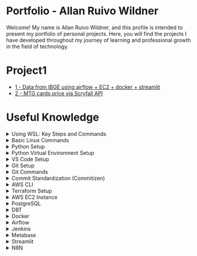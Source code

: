 # Portfolio - Allan Ruivo Wildner
Welcome! My name is Allan Ruivo Wildner, and this profile is intended to present my portfolio of personal projects. Here, you will find the projects I have developed throughout my journey of learning and professional growth in the field of technology.

# Project1
- [1 - Data from IBGE using airflow + EC2 + docker + streamlit](https://github.com/a-ruivo/data-from-ibge-using-airflow-ec2-docker-streamlit)
- [2 - MTG cards price via Scryfall API](https://github.com/a-ruivo/mtg-cards-price-via-scryfall-api)

# Useful Knowledge

<details>

<summary> Using WSL: Key Steps and Commands </summary>

**WSL** (Windows Subsystem for Linux) lets you run a full Linux environment directly on Windows without using a virtual machine or dual boot.

Here’s a quick guide to setting up and managing **WSL (Windows Subsystem for Linux)**, along with some essential commands:

- `wsl --install` — Enables WSL on Windows.  
- `wsl --list --verbose` — Lists all installed Linux distributions with detailed info.  
- `wsl --list --online` — Shows available distributions you can install.  
- `wsl --install --distribution <distro>` — Installs a specific Linux distribution.  
- `wsl --unregister <distro>` — Uninstalls a distribution.  
- `wsl --set-default <distro>` — Sets the default distribution for WSL sessions.  
- `wsl --update` — Updates the WSL system.  
- `wsl --status` — Displays the current WSL configuration and status.  
- `wsl --help` — Opens the help menu with a list of all commands.  
- `df -h /` — Shows disk usage within the Linux environment.  
- `free -h` — Displays memory and swap usage.  
- `wsl --manage <distro> --resize <memory>` — Adjusts the memory limit for a distribution.  
- `wsl --shutdown` — Gracefully shuts down all running WSL instances.
</details>
<details>
<summary> Basic Linux Commands </summary>

**Linux** is a free, open-source operating system known for its stability, security, and use across servers, desktops, and embedded systems.

Here are some commonly used Linux commands for navigating and managing files and directories:

- `ls` — Lists directories and files in the current path.  
- `ls -a` — Shows hidden files and directories.  
- `cd <path>` — Navigates to the specified directory.  
- `mv <source> <destination>` — Moves or renames a file or directory.  
- `rm <file>` — Deletes a specific file.  
- `rm -rf <directory>` — Deletes a directory and its contents recursively.  
- `mkdir <directory>` — Creates a new directory.  
- `sudo` — Runs a command with superuser (admin) privileges.
- `chmod` — Aumentar a permissão de um arquivo. 
- `pkill -f <"process">` — To kill a running process if needed (replace <process> with the name or pattern).
- `lsof -i :<port>` — Find the procces using the port.
- `kill -9 <pid>` — Kill the process.
</details>
<details>
<summary> Python Setup </summary>

**Python** is a versatile, high-level programming language known for its readability and wide range of applications.

- Download and install Python from the official website. 
  During installation, make sure to:
  - Run the installer as administrator.
  - Select the option to **add Python to the system PATH**.
- After installation, verify that Python is accessible from your WSL environment by running `python` or `python3`.  
  If the command is not recognized, add the Python installation path manually via **Windows Environment Variables**.
</details>
<details>

<summary> Python Virtual Environment Setup </summary>

A **Python virtual environment** is an isolated folder that lets you manage dependencies for a specific project without affecting others.

- `python3 -m venv <env_name>` — Create a virtual environment in your project directory.
- `source <env_name>/bin/activate` — Activate the environment.
- `deactivate` — Deactivate the environment.
- `pip install -r <path_to_requirements.txt>` — Install dependencies from a requirements.txt file or directly via pip.
- `pip freeze > requirements.txt` — Create requirements.txt.
</details>
<details>

<summary> VS Code Setup </summary>

**Visual Studio Code** (VS Code) is a lightweight, open-source code editor with built-in support for debugging, version control, and extensions across many programming languages.

- Install **Visual Studio Code** from the Microsoft Store.
- `code` — Run it int VS Code **WSL terminal**.
</details>
<details>

<summary> Git Setup </summary>

**Git** is a free and open-source distributed version control system that allows developers to track changes in source code, collaborate on projects, and manage different versions of files efficiently and securely.

- `sudo apt update && sudo apt install git -y` — Install Git.
- `git config --global user.name "<your_name>"` — Configure github name credential.
- `git config --global user.email "<your_email>"` — Configure github email credential.
- `git init -b <branch_name>` — To transform a local repository in a remote repository.
- Set up SSH authentication for GitHub: Go to GitHub → Settings → SSH and GPG Keys → click New SSH Key.
- ssh-keygen -t ed25519 -C "your_email@example.com" — Generate a ssh key.
> (Press Enter three times to accept the defaults)
- `eval "$(ssh-agent -s)"` — Start the SSH agent.
- `ssh-add ~/.ssh/id_ed25519` — Add the SSH private key to the agent.
- `cat ~/.ssh/id_ed25519.pub` — View the public key.
> Paste the copied key into GitHub when creating the new SSH Key.
- `git clone <repository_url>` — Clone an existing repository into VS Code.
</details>
<details>

<summary> Git Commands </summary>

- `git status` — Checks the current status of your working directory and staging area.  
- `git add <file1> <file2> <fileN>` — Adds specific files to the staging area.  
- `git add -A` — Adds all changes (new, modified, deleted files) to the staging area.  
- `git commit -m "<message>"` — Commits staged changes with a message.  
- `git log` — Shows the commit history of the current branch.  
- `git log --all` — Displays the commit history across all branches.  
- `git branch` — Lists all local branches.  
- `git branch <new-branch>` — Creates a new branch.  
- `git checkout <branch>` — Switches to an existing branch.  
- `git checkout -b <branch>` — Creates and switches to a new branch.  
- `git merge <source-branch>` — Merges a branch into the current one.  
  > To cancel a merge in progress, use `git merge --abort`.  
- `git checkout <commit-hash>` — Navigates to a specific commit (detached HEAD).  
- `git push <remote> <branch>` — Sends local commits to a remote branch.  
- `git remote -v` — Lists the connected remote repositories.  
- `git remote add origin <url>` — Connects your local repo to a remote one.  
- `git push <remote> --delete <branch>` — Deletes a remote branch.  
- `git fetch` — Downloads changes from the remote repository without merging.  
- `git pull` — Fetches and merges changes from the remote repository into the current branch.  
- `git rebase <target-branch>` — Reapplies commits on top of another branch.  
- `git restore --staged <file1> <file2>` — Unstages files that were added with `git add`.
</details>
<details>
<summary> Commit Standardization (Commitizen) </summary>

To standardize commit messages, you can use the [**Commitizen**] library:

- `pip install -U commitizen` — Install commitizen.
- `cz commit` — Use interactive commit formatting.
</details>
<details>

<summary> AWS CLI </summary>

The **AWS CLI (Command Line Interface)** is a tool that lets you manage and automate AWS services directly from your terminal using simple text commands.

- `curl "https://awscli.amazonaws.com/awscli-exe-linux-x86_64.zip" -o "awscliv2.zip"`  — Dowload the installation package.
- `unzip awscliv2.zip` — Unzip the file.
- `sudo ./aws/install` — Install the AWS CLI.
- In your AWS account, configure an IAM user with the necessary permissions.
- `aws configure sso` — Configure SSO
> Provide the following details when prompted:
  SSO session name (Recommended): <session_name>
  SSO start URL [None]: <IAM_start_URL>
  SSO region [None]: <AWS_region>
  SSO registration scopes [None]: sso:account:access
- `aws sso login --profile default` — Log in to your AWS session.
</details>
<details>

<summary> Terraform Setup </summary>

**Terraform** is an open-source Infrastructure as Code (IaC) tool that allows you to provision, manage, and version cloud infrastructure using declarative configuration files.

- `sudo apt-get install terraform` — Install terraform.
- `terraform init` — Initialize your Terraform project (downloads necessary providers and sets up the working directory). 
- `terraform plan` — Create an execution plan (previews changes without applying them).
- `terraform apply` — Apply the configuration to provision the infrastructure.
</details>
<details>

<summary> AWS EC2 Instance </summary>

**Amazon EC2 (Elastic Compute Cloud)** is a scalable virtual server service that allows you to run applications in the cloud. It's commonly used to host websites, run backend services, or test environments on-demand.

To deploy an EC2 instance using **Terraform**, refer to the [main.tf](project1/infra/) file in this repository, which defines all necessary infrastructure as code.

**Manual Steps (if needed):**

- Create an EC2 instance via the AWS Console, making sure to configure an **SSH key pair** during setup.  
- Configure **Security Group rules**, such as opening port 22 for SSH access.
- `ssh -i ~/.ssh/ec2-key.pem ec2-user@<ec2-public-dns>` — Connect to the EC2 instance (each AMI has a default username).
</details>
<details>

<summary> PostgreSQL </summary>

**PostgreSQL** is a free and open-source relational database management system known for its reliability, extensibility, and full compliance with SQL standards.

> Adjustments necessary to enable remote access to your PostgreSQL instance on EC2:
  Enabled external listening Updated postgresql.conf by setting: listen_addresses = '*' (remove "#")
  Allowed external connections Edited pg_hba.conf to add: host all all 0.0.0.0/0 md5
  Restarted PostgreSQL Applied config changes by restarting the PostgreSQL service.
  Opened firewall access Ensured EC2's Security Group allows inbound traffic on port 5432 from your IP or all IPs (for testing).
  Verified PostgreSQL is running and listening externally Used netstat to confirm it's listening on 0.0.0.0:5432.
  Corrected credentials and connection IP Fixed host IP and confirmed that the database, user, and permissions were properly set.

- `sudo apt update && sudo apt install -y postgresql-14` — Install PostgreSQL.
- `pg_lsclusters` — Check for an active cluster.
- `psql -U user -d database` — Open postgreSQL (default database = postgres).
- `psql -U user -d database` — Open postgreSQL.
- `CREATE SCHEMA schema_name;` — Create schema.
- `CREATE DATABASE my_bank WITH OWNER = my_user TEMPLATE = template1 ENCODING = ‘UTF8’ TABLESPACE = pg_default CONNECTION LIMIT = 100;` — Create database.
- `CREATE TABLE my_table (<field1> <data type>, <field2> <data type>, <field3> <data type>);` — Create table.
- `CREATE ROLE my_user WITH LOGIN PASSWORD 'my_password' SUPERUSER CREATEDB CREATEROLE;` — Create user.
- `\h` - Help.
- `\q` - Return.
- `\l`- View databases.
- `\dn` - View schemas.
- `\dt` - view tables.
- `exit` - Exit.
- `\c database`- Enter database.
- `DROP TABLE nome_da_tabela;` — Delete table.
- `sudo nano /var/lib/pgsql/data/postgresql.conf` — Check configurations.
- `cd /tmp && sudo -u postgres pg_ctl reload -D /var/lib/pgsql/data` — Reload config files.
- `sudo nano /var/lib/pgsql/data/pg_hba.conf` — Checking host-base authentication.
- `sudo systemctl restart postgresql` — Restarting postgreSQL.
- `\du` — View users.
</details>
<details>

<summary> DBT </summary>

**dbt** (data build tool) is a command-line tool that enables data teams to transform, test, and document data in the warehouse using modular SQL and software engineering practices.

- `pip install dbt-postgres` — Install DBT.
- `dbt init` — Configure DBT.
- `dbt debug` — Check configuration.
- `cd ~/.dbt && nano profiles.yml` — Editing profiles.yml (The profiles.yml file in dbt (data build tool) is a configuration file that stores the connection settings needed for dbt to access your data warehouse).
- `dbt run` — Run the models without tests (--select to select a specific model).
- `dbt build` — Run all objects (--select to select a specific object).
- `dbt test` — Test the models (--select to select a specific model).
- `dbt seed` — Import the seeds file to the database (--select to select a specific model).
- `pip install --upgrade dbt-core` — Update DBT.
</details>
<details>

<summary> Docker </summary>

- `sudo mkdir -m 0755 -p /etc/apt/keyrings && curl -fsSL https://download.docker.com/linux/ubuntu/gpg | sudo gpg --dearmor -o /etc/apt/keyrings/docker.gpg` — Add GPG key.
- `echo \"deb [arch=$(dpkg --print-architecture) signed-by=/etc/apt/keyrings/docker.gpg] \ https://download.docker.com/linux/ubuntu \ $(lsb_release -cs) stable" | \ sudo tee /etc/apt/sources.list.d/docker.list > /dev/null` — Add the docker official repository.
- `sudo apt update && sudo apt install -y docker-ce docker-ce-cli containerd.io docker-buildx-plugin docker-compose-plugin` — Update and install the docker engine.
- `sudo usermod -aG docker $USER` — Giver permission to the user to run docker.
- `docker compose up` — Activate docker.
- `docker compose down` — Deactivate docker.
- `docker compose -f docker_compose.yml ps` — View containers online.
- `docker compose -f docker_compose.yml logs -f docker_name` — Check the logs.
- `docker exec -it docker-airflow-webserver-1 bash` — Access docker.
</details>
<details>

<summary> Airflow </summary>

**Apache Airflow** is an open-source platform used to programmatically author, schedule, and monitor workflows—especially data pipelines—by defining them as code using Python.

- `airflow dags list` — Use to list all discovered DAGs.
- `airflow dags unpause <dag>` — To unpause (activate) a specific DAG.
- Python script to verify DAG imports manually:
  ```bash
  from airflow.models import DagBag
  dagbag = DagBag()
  dagbag.dags.keys()
  dagbag.import_errors
  ```
- `docker exec docker-airflow-webserver-1 ls /opt/airflow/dags` — Check if airflow find the dags.
- `docker exec -it docker-airflow-webserver-1 airflow dags list-import-errors` — Check the import errors.
</details>
<details>

<summary> Jenkins </summary>

**Jenkins** is an open-source automation server that helps developers build, test, and deploy their software continuously. In this project, we will only use jenkins to perform a manual execution of the airflow dags.

- `sudo cat /var/lib/jenkins/secrets/initialAdminPassword` — Check the initial admin password.
- `docker exec docker-jenkins-1 cat /var/jenkins_home/secrets/initialAdminPassword` — In docker.
</details>
<details>

<summary> Metabase </summary>
</details>
<details>

<summary> Streamlit </summary>

**Streamlit** is an open-source Python framework that allows you to quickly build and share interactive web apps for data science and machine learning projects using simple Python scripts.

- `pip install streamlit psycopg2-binary plotly` — Install streamlit.
> Most configurations need to be done in the browser.
</details>
<details>

<summary> N8N </summary>

**N8N** is an open-source workflow automation tool that lets you connect apps, services, and custom logic to automate tasks and data flows—without needing to write full applications.

- `sudo apt install nodejs` — Installing NodeJS (N8N requirements).
- `sudo apt install npm` — Installing NPM (N8N requirements).
- `npm install n8n -g` — Installing N8N.
- `n8n` — Opening N8N.
</details>










